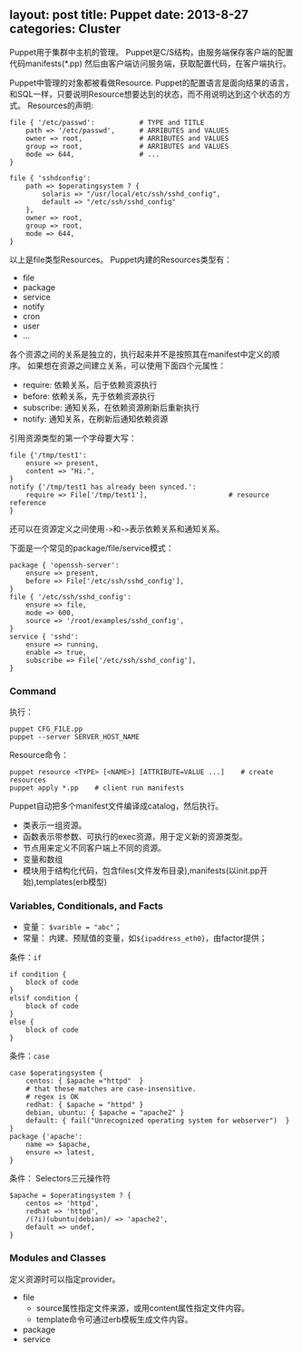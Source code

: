 layout: post
title: Puppet
date: 2013-8-27
categories: Cluster
---

Puppet用于集群中主机的管理。
Puppet是C/S结构，由服务端保存客户端的配置代码manifests(*.pp)
然后由客户端访问服务端，获取配置代码，在客户端执行。

Puppet中管理的对象都被看做Resource.
Puppet的配置语言是面向结果的语言，和SQL一样，只要说明Resource想要达到的状态，而不用说明达到这个状态的方式。
Resources的声明:

```
file { '/etc/passwd':           # TYPE and TITLE
	path => '/etc/passwd',      # ARRIBUTES and VALUES
	owner => root,              # ARRIBUTES and VALUES
	group => root,              # ARRIBUTES and VALUES
	mode => 644,                # ...
}

file { 'sshdconfig':
	path => $operatingsystem ? {
		solaris => "/usr/local/etc/ssh/sshd_config",
		default => "/etc/ssh/sshd_config"
	},
	owner => root,
	group => root,
	mode => 644,
}
```

以上是file类型Resources。
Puppet内建的Resources类型有：

- file
- package
- service
- notify
- cron
- user
- ...

各个资源之间的关系是独立的，执行起来并不是按照其在manifest中定义的顺序。
如果想在资源之间建立关系，可以使用下面四个元属性：

- require: 依赖关系，后于依赖资源执行
- before: 依赖关系，先于依赖资源执行
- subscribe: 通知关系，在依赖资源刷新后重新执行
- notify: 通知关系，在刷新后通知依赖资源

引用资源类型的第一个字母要大写：

```
file {'/tmp/test1':
	ensure => present,
	content => "Hi.",
}
notify {'/tmp/test1 has already been synced.':
	require => File['/tmp/test1'],                    # resource reference
}
```

还可以在资源定义之间使用`->`和`~>`表示依赖关系和通知关系。

下面是一个常见的package/file/service模式：

```
package { 'openssh-server':
	ensure => present,
	before => File['/etc/ssh/sshd_config'],
}
file { '/etc/ssh/sshd_config':
	ensure => file,
	mode => 600,
	source => '/root/examples/sshd_config',
}
service { 'sshd':
	ensure => running,
	enable => true,
	subscribe => File['/etc/ssh/sshd_config'],
}
```

### Command

执行：

```
puppet CFG_FILE.pp
puppet --server SERVER_HOST_NAME
```

Resource命令：

```
puppet resource <TYPE> [<NAME>] [ATTRIBUTE=VALUE ...]    # create resources
puppet apply *.pp    # client run manifests
```

Puppet自动把多个manifest文件编译成catalog，然后执行。




- 类表示一组资源。
- 函数表示带参数、可执行的exec资源，用于定义新的资源类型。
- 节点用来定义不同客户端上不同的资源。
- 变量和数组
- 模块用于结构化代码，包含files(文件发布目录),manifests(以init.pp开始),templates(erb模型)


### Variables, Conditionals, and Facts

- 变量： `$varible = "abc"`；
- 常量： 内建、预赋值的变量，如`${ipaddress_eth0}`，由factor提供；

条件：`if`

```
if condition {
	block of code
}
elsif condition {
	block of code
}
else {
	block of code
}
```

条件：`case`

```
case $operatingsystem {
	centos: { $apache ="httpd"	}
	# that these matches are case-insensitive.
	# regex is OK
	redhat: { $apache = "httpd" }
	debian, ubuntu: { $apache = "apache2" }
	default: { fail("Unrecognized operating system for webserver")	}
}
package {'apache':
	name => $apache,
	ensure => latest,
}
```

条件： Selectors三元操作符

```
$apache = $operatingsystem ? {
	centos => 'httpd',
	redhat => 'httpd',
	/(?i)(ubuntu|debian)/ => 'apache2',
	default => undef,
}
```

### Modules and Classes

定义资源时可以指定provider。

- file
  - source属性指定文件来源，或用content属性指定文件内容。
  - template命令可通过erb模板生成文件内容。
- package
- service
	
